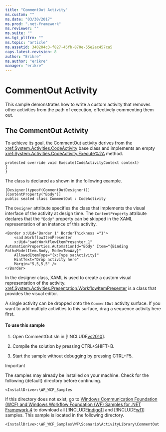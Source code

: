 ```yaml
---
title: "CommentOut Activity"
ms.custom: ""
ms.date: "03/30/2017"
ms.prod: ".net-framework"
ms.reviewer: ""
ms.suite: ""
ms.tgt_pltfrm: ""
ms.topic: "article"
ms.assetid: 340204c3-f827-45fb-870e-55e2ac457ca5
caps.latest.revision: 8
author: "Erikre"
ms.author: "erikre"
manager: "erikre"
---
```

# CommentOut Activity
This sample demonstrates how to write a custom activity that removes other activities from the path of execution, effectively commenting them out.  
  
## The CommentOut Activity  
 To achieve its goal, the CommentOut activity derives from the <xref:System.Activities.CodeActivity> base class and implements an empty <xref:System.Activities.CodeActivity.Execute%2A> method.  
  
```  
protected override void Execute(CodeActivityContext context)  
{  
}  
```  
  
 The class is declared as shown in the following example.  
  
```  
[Designer(typeof(CommentOutDesigner))]  
[ContentProperty("Body")]  
public sealed class CommentOut : CodeActivity  
```  
  
 The `Designer` attribute specifies the class that implements the visual interface of the activity at design time. The `ContentProperty` attribute declares that the `"Body"` property can be skipped in the XAML representation of an instance of this activity.  
  
```  
<Border x:Uid="Border_1" BorderThickness ="1">  
    <sad:WorkflowItemPresenter   
    x:Uid="sad:WorkflowItemPresenter_1" AutomationProperties.AutomationId="Body" Item="{Binding Path=ModelItem.Body, Mode=TwoWay}"  
    AllowedItemType="{x:Type sa:Activity}"  
    HintText="Drop activity here"   
    Margin="5,5,5,5" />  
</Border>  
```  
  
 In the designer class, XAML is used to create a custom visual representation of the activity. <xref:System.Activities.Presentation.WorkflowItemPresenter> is a class that provides the visual editor.  
  
 A single activity can be dropped onto the `CommentOut` activity surface. If you want to add multiple activities to this surface, drag a sequence activity here first.  
  
#### To use this sample  
  
1.  Open CommentOut.sln in [!INCLUDE[vs2010](../../../../includes/vs2010-md.md)].  
  
2.  Compile the solution by pressing CTRL+SHIFT+B.  
  
3.  Start the sample without debugging by pressing CTRL+F5.  
  
> [!IMPORTANT]
>  The samples may already be installed on your machine. Check for the following (default) directory before continuing.  
>   
>  `<InstallDrive>:\WF_WCF_Samples`  
>   
>  If this directory does not exist, go to [Windows Communication Foundation (WCF) and Windows Workflow Foundation (WF) Samples for .NET Framework 4](http://go.microsoft.com/fwlink/?LinkId=150780) to download all [!INCLUDE[indigo1](../../../../includes/indigo1-md.md)] and [!INCLUDE[wf1](../../../../includes/wf1-md.md)] samples. This sample is located in the following directory.  
>   
>  `<InstallDrive>:\WF_WCF_Samples\WF\Scenario\ActivityLibrary\CommentOut`
